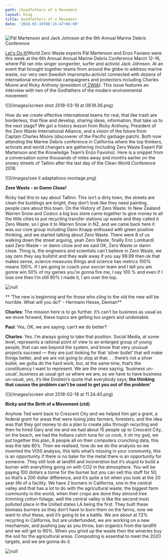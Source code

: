 ```yaml
---
path: /Goodfathers of a Movement
layout: blog
title: Goodfathers of a Movement
date: '2018-03-19T08:15:47+08:00'
---
```

![Päl Martenson and Jack Johnson at the 6th Annual Marine Debris Conference](/images/img_3007.jpg)

[Let's Do It!](https://www.letsdoitworld.org/)World  Zero Waste experts Päl Martenson and Enzo Faviano were this week at the 6th Annual Annual Marine Debris Conference March 12-16, where Päl ran into singer songwriter, surfer and activist Jack Johnson. At an event that brought together teams from around the globe to address marine waste, our very own Swedish impromptu-activist connected with dozens of international environmental campaigners and protectors including Charles Moore and Ricky Anthony (president of[ ZWIA](zwia.org/)). This issue features an interview with two of the Godfathers of the modern environmental movement:

![](/images/screen shot 2018-03-19 at 09.19.36.png)

How do we create effective international teams for real, that like trash are borderless, that flow and develop, sharing ideas, information, that take us to the next stage? We got a history lesson from Ricky Anthony, President of the Zero Waste International Alliance, and a vision of the future from Captain Charles Moore (discoverer of the Pacific garbage patch). Both now attending the Marine Debris conference in California where the top thinkers, activists and world changers are gathering (including Zero Waste Expert Päl Martenson and the Knowledge Team’s Enzo Favoino). Here is a snippet from a conversation some thousands of miles away and months earlier on the snowy streets of Tallinn after the last day of the Clean World Conference 2018.

![](/images/see it adaptations montage.png)

**Zero Waste - or Damn Close!**

Ricky had this to say about Tallinn: This isn’t a dirty town, the streets are clean the buildings are bright, they don’t look like they need painting, people care about this town. On the History of Zero Waste: In New Zealand Warren Snow and Costco a big box store came together to give money to all the little cities to put recycling transfer stations up waste and they called it Zero Waste, so I give it to Warren Snow in NZ, and we came back here it was our core group including Dann Knapp enthused with green positive thinking, and we started talking about Zero Waste. There were 8 of us walking down the street arguing, yeah Zero Waste, finally Eric Lombardi said Zero Waste – or damn close and we said OK, Zero Waste or damn close. Thing is, the engineers and scientists can’t believe in Zero Waste, we say zero they say bullshit and they walk away if you say 99.99 then ok that makes sense, science measures things and science has metrics 100% means 100%. If I am going to coach your soccer team and I tell you am gonna win 50% of my games you’re gonna fire me, I say 100 % and even if I lose one then I’m still 90% I made it, I am over the top.

![null](/images/29339866_1450636231715013_2575085880410636288_o.jpg)

** ‘The new is beginning and for those who cling to the old the new will be horrible. What will you do?’ - Hermann Hesse, Demian**



**Charles**: The mission here is to go further. It’s can’t be business as usual as we move forward, these topics are getting too urgent and undeniable. 

**Paul**: Yes, OK, we are saying: can’t we do better? 

**Charles**: Yes. I’m always going to take that position. Social Media, at some level, represents a rational point of view to an enlarged group of young people, that can see beyond the system, and know that very unusual projects succeed — they are just looking for that ‘silver bullet’ that will make things better, and we are not going to stop at that. . . there’s not a silver bullet, we gotta do the hard work, but, at the same time, that’s the constituency I want to represent. We are the ones saying, ‘business un-usual’, business as usual got us where we are, so we have to have business un-usual, yes, it’s like Einstein’s quote that everybody says; **the thinking that causes the problem can’t be used to get you out of the problem’**

![](/images/screen shot 2018-02-18 at 11.34.40.png)

**Ricky and the Birth of a Movement (ctd)**

Anyhow Ted went back to Crescent City and we helped him get a grant, a federal grant for areas that were losing jobs farmers, foresters, and the idea was that they got money to do a plan to create jobs through recycling and then he hired Gary and me and we had about 15 people up to Crescent City, on the beach, we had the Indians catch tuna for us cook, it oh my god, we put together this plan, 8 people all on their computers crunching data, this was the late 80’s. Then we realised, how do we do the analysis so we invented the VOIS analysis, this tells what’s missing in your community, this is an opportunity if there is no baler for the metal there is an opportunity for someone. They still look at landfill and incineration but it’s stupid to build a burner with everything going on with CO2 in the atmosphere. You will be paying 100 dollars a tonne for the burner but you can sell this stuff for 50, so that’s a 200 dollar difference, and it’s quite a lot when you look at the 20 year life of a facility. We have 2 burners in California, one in the central valley and that has a lot to do with the agricultural waste, the biggest farm community in the world, when their crops are done they almond tree trimming cotton foliage, well the central valley is like the second most polluted place in the United states LA being the first. They built these biomass burners so they don’t have to burn them on the farms, now we want to shut these, and it’s going to be a battle. We are about at 72% recycling in California, but are underfunded, we are working on a new mechanism, and pushing pay as you throw, ban organics from the landfill and we will get to 90%. When you grind up the waste then the wineries buy the soil for the agricultural areas. Composting is essential to meet the 2020 targets, and we are gonna do it.

![null](/images/29214945_10155477113426985_4620767189903867904_o.jpg)
